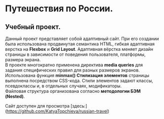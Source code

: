 # Путешествия по России.
## Учебный проект.
Данный проект представляет собой адаптивный сайт. При его создании была использована продвинутая семантика HTML, гибкая адаптивная верстка на __Flexbox__ и __Grid Layout__.  Адаптивная вёрстка меняет дизайн страницы в зависимости от поведения пользователя, платформы, размера экрана.  
В проекте многократно применена директива __media queries__ для задания специфических правил для разных размеров экранов. Использована функция __minmax()__
__Стилизация элементов__ страницы выполнена посредством CSS-кода. Стили элементов задают классы, псевдоклассы и, в отдельных случаях, модификаторы.   
Файловая структура организована согласно __методологии БЭМ (Nested)__.

Сайт доступен для просмотра [здесь:] (https://github.com/KatyaTopchieva/russian-travel)
